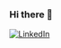 ### Hi there 👋

[![LinkedIn](https://img.shields.io/badge/-LinkedIn-0077b5?style=round-square&logo=linkedin&logoColor=white&link=nkedin.com/in/myeong-shin-pak-971a83108/)](nkedin.com/in/myeong-shin-pak-971a83108/)
